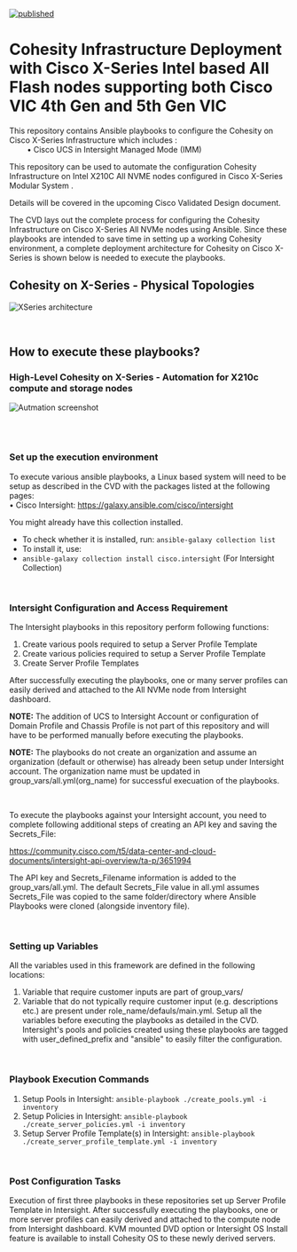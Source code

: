 [![published](https://static.production.devnetcloud.com/codeexchange/assets/images/devnet-published.svg)](https://developer.cisco.com/codeexchange/github/repo/ucs-compute-solutions/cohesity_xseries_ansible)

# Cohesity Infrastructure Deployment with Cisco X-Series Intel based All Flash nodes supporting both Cisco VIC 4th Gen and 5th Gen VIC

This repository  contains Ansible playbooks to configure the Cohesity on Cisco X-Series Infrastructure which includes : <br />
&emsp;&emsp; •	 Cisco UCS in Intersight Managed Mode (IMM) <br />


This repository can be used to automate the configuration Cohesity Infrastructure on Intel X210C All NVME nodes configured in Cisco X-Series Modular System  .

Details will be covered in the upcoming Cisco Validated Design document.

The CVD lays out the complete process for configuring the Cohesity Infrastructure on Cisco X-Series All NVMe nodes using Ansible. Since these playbooks are intended to save time in setting up a working Cohesity environment, a complete deployment architecture for Cohesity on Cisco X-Series is shown below is needed to execute the playbooks.

## Cohesity on X-Series - Physical Topologies




![XSeries architecture](https://user-images.githubusercontent.com/101294457/205809370-3237c9b3-c5e4-493a-a923-77484319fdec.png)

<br />

## How to execute these playbooks?

### High-Level Cohesity on X-Series - Automation for X210c compute and storage nodes
![Autmation screenshot](https://user-images.githubusercontent.com/101294457/205838615-450fca8e-ebdf-4aa5-abb1-82887456aa52.png)


<br />
<br />




### Set up the execution environment
To execute various ansible playbooks, a Linux based system will need to be setup as described in the CVD with the packages listed at the following pages: <br />
•	Cisco Intersight: https://galaxy.ansible.com/cisco/intersight <br />


You might already have this collection installed.

- To check whether it is installed, run: `ansible-galaxy collection list`
- To install it, use: <br />
- `ansible-galaxy collection install cisco.intersight` (For Intersight Collection) <br />

<br />

### Intersight Configuration and Access Requirement

The Intersight playbooks in this repository perform following functions:

1. Create various pools required to setup a Server Profile Template
2. Create various policies required to setup a Server Profile Template
3. Create Server Profile Templates

After successfully executing the playbooks, one or many server profiles can easily derived and attached to the All NVMe node from Intersight dashboard.

**NOTE:** The addition of UCS to Intersight Account or configuration of Domain Profile and Chassis Profile is not part of this repository and will have to be performed manually before executing the playbooks.

**NOTE:** The playbooks do not create an organization and assume an organization (default or otherwise) has already been setup under Intersight account. The organization name must be updated in group_vars/all.yml(org_name) for successful execuation of the playbooks.

<br />

To execute the playbooks against your Intersight account, you need to complete following additional steps of creating an API key and saving the Secrets_File:

https://community.cisco.com/t5/data-center-and-cloud-documents/intersight-api-overview/ta-p/3651994

The API key and Secrets_Filename information is added to the group_vars/all.yml. The default Secrets_File value in all.yml assumes Secrets_File was copied to the same folder/directory where Ansible Playbooks were cloned (alongside inventory file).

<br />


### Setting up Variables

All the variables used in this framework are defined in the following locations:

1. Variable that require customer inputs are part of group_vars/
2. Variable that do not typically require customer input (e.g. descriptions etc.) are present under role_name/defauls/main.yml.
   Setup all the variables before executing the playbooks as detailed in the CVD. Intersight's pools and policies created using these playbooks are tagged with user_defined_prefix and "ansible" to easily filter the configuration.

<br />


### Playbook Execution Commands

1.	Setup Pools in Intersight: `ansible-playbook ./create_pools.yml -i inventory`
2.	Setup Policies in Intersight: `ansible-playbook ./create_server_policies.yml -i inventory`
3.	Setup Server Profile Template(s) in Intersight: `ansible-playbook ./create_server_profile_template.yml -i inventory`

<br />


### Post Configuration Tasks

Execution of first three playbooks in these repositories set up Server Profile Template in Intersight. After successfully executing the playbooks, one or more server profiles can easily derived and attached to the compute node from Intersight dashboard. KVM mounted DVD option or Intersight OS Install feature is available to install Cohesity OS to these newly derived servers.

<br />
